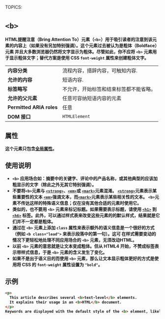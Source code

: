 TOPICS: <b>

# `<b>`

**HTML提醒注意（Bring Attention To）元素（`<b>`）**用于吸引读者的注意到该元素的内容上（如果没有另加特别强调）。这个元素过去被认为是**粗体（Boldface）元素**
并且大多数浏览器仍然将文字显示为粗体。尽管如此，你不应将 `<b>` 元素用于显示粗体文字；替代方案是使用 CSS `font-weight` 属性来创建粗体文字。

|  |  |
| :-- | :-- |
| **内容分类** | 流程内容，措辞内容，可触知内容.|
| **允许的内容** | 短语内容.|
| **标签略写** | 不允许，开始标签和结束标签都不能省略。|
| **允许的父元素** | 任意可容纳短语内容的元素 |
| **Permitted ARIA roles** | 任意 |
| **DOM 接口** | `HTMLElement` |

## 属性

这个元素只包含[全局属性](/zh-hans/webfrontend/HTML_Global_Attributes)。

## 使用说明

- `<b>` 应用场合如：摘要中的关键字、评论中的产品名称，或其他典型的应该加粗显示的文字（除此之外无其它特别强调）。
- 不要将`<b>`元素与 [`<strong>`](/zh-hans/webfrontend/<strong>)、[`<em>`](/zh-hans/webfrontend/<em>)或
[`<mark>`](/zh-hans/webfrontend/<mark>)元素混淆。 [`<strong>`](/zh-hans/webfrontend/<strong>)元素表示某些重要性的文本
[`<em>`](/zh-hans/webfrontend/<em>)强调文本，而[`<mark>`](/zh-hans/webfrontend/<mark>)元素表示某些相关性的文本。 `<b>`元素不传达这样的特殊语义信息；仅在没有其他合适的元素时使用它。
- 类似的，也不要用 `<b>` 元素来标记标题。如果需要表示标题，请使用 [`<h1>`](/zh-hans/webfrontend/<h1>) 到
[`<h6>`](/zh-hans/webfrontend/<h6>) 标签。此外，可以通过样式表来改变这些元素的的默认样式，结果就是它们并不一定都是粗体。
- 通过在 `<b>` 元素上添加 `class` 属性来表示额外的语义信息是一个很好的方式（例如 `<b class="lead">` 来表示段落中的第一句）。这可
在样式需要变动的情况下更轻松地处理不同应用场合的 `<b>` 元素，无须改动HTML。
- 以前 `<b>` 元素的意思就是让文本变成粗体。但从 HTML4 开始，不赞成标签表示带样式信息，于是 `<b>` 元素的含义发生了变化。
- 如果不是出于语义目的而使用 `<b>` 元素，那么让文本显示粗体更好的方式是使用将 CSS 的 `font-weight` 属性设置为 `"bold"`。

## 示例

```html
<p>
  This article describes several <b>text-level</b> elements.
  It explains their usage in an <b>HTML</b> document.
</p>
Keywords are displayed with the default style of the <b> element, likely in bold.
```
